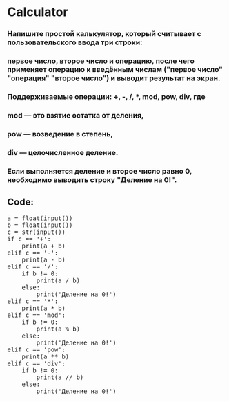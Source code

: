 # Calculator

### Напишите простой калькулятор, который считывает с пользовательского ввода три строки:
### первое число, второе число и операцию, после чего применяет операцию к введённым числам ("первое число" "операция" "второе число") и выводит результат на экран.

### Поддерживаемые операции: +, -, /, *, mod, pow, div, где
### mod — это взятие остатка от деления,
### pow — возведение в степень,
### div — целочисленное деление.

### Если выполняется деление и второе число равно 0, необходимо выводить строку "Деление на 0!".

## Code:

<pre>
a = float(input())
b = float(input())
c = str(input())
if c == '+':
    print(a + b)
elif c == '-':
    print(a - b)
elif c == '/':
    if b != 0:
        print(a / b)
    else:
        print('Деление на 0!')
elif c == '*':
    print(a * b)
elif c == 'mod':
    if b != 0:
        print(a % b)
    else:
        print('Деление на 0!')
elif c == 'pow':
    print(a ** b)
elif c == 'div':
    if b != 0:
        print(a // b)
    else:
        print('Деление на 0!')

